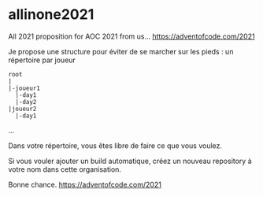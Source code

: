 # allinone2021
All 2021 proposition for AOC 2021 from us... https://adventofcode.com/2021

Je propose une structure pour éviter de se marcher sur les pieds :
un répertoire par joueur

    root
    |
    |-joueur1
      |-day1
      |-day2
    |joueur2
      |-day1
...

Dans votre répertoire, vous êtes libre de faire ce que vous voulez.

Si vous vouler ajouter un build automatique, créez un nouveau repository à votre nom dans cette organisation.

Bonne chance.
https://adventofcode.com/2021
